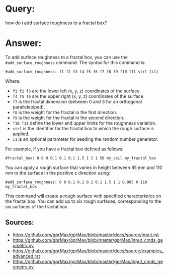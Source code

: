 # Query:
how do i add surface roughness to a fractal box?

# Answer:
To add surface roughness to a fractal box, you can use the `#add_surface_roughness` command. The syntax for this command is:

```
#add_surface_roughness: f1 f2 f3 f4 f5 f6 f7 f8 f9 f10 f11 str1 [i1]
```

Where:
- `f1 f2 f3` are the lower left (x, y, z) coordinates of the surface.
- `f4 f5 f6` are the upper right (x, y, z) coordinates of the surface.
- `f7` is the fractal dimension (between 0 and 3 for an orthogonal parallelepiped).
- `f8` is the weight for the fractal in the first direction.
- `f9` is the weight for the fractal in the second direction.
- `f10 f11` define the lower and upper limits for the roughness variation.
- `str1` is the identifier for the fractal box to which the rough surface is applied.
- `i1` is an optional parameter for seeding the random number generator.

For example, if you have a fractal box defined as follows:

```
#fractal_box: 0 0 0 0.1 0.1 0.1 1.5 1 1 1 50 my_soil my_fractal_box
```

You can apply a rough surface that varies in height between 85 mm and 110 mm to the surface in the positive z direction using:

```
#add_surface_roughness: 0 0 0.1 0.1 0.1 0.1 1.5 1 1 0.085 0.110 my_fractal_box
``` 

This command will create a rough surface with specified characteristics on the fractal box. You can add up to six rough surfaces, corresponding to the six surfaces of the fractal box.

## Sources:
* https://github.com/gprMax/gprMax/blob/master/docs/source/input.rst
* https://github.com/gprMax/gprMax/blob/master/gprMax/input_cmds_geometry.py
* https://github.com/gprMax/gprMax/blob/master/docs/source/examples_advanced.rst
* https://github.com/gprMax/gprMax/blob/master/gprMax/input_cmds_geometry.py
